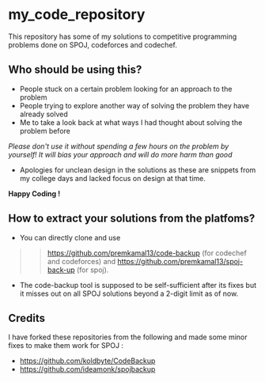 # my_code_repository

This repository has some of my solutions to competitive programming problems done on SPOJ, codeforces and codechef.


## Who should be using this?
- People stuck on a certain problem looking for an approach to the problem
- People trying to explore another way of solving the problem they have already solved
- Me to take a look back at what ways I had thought about solving the problem before

_Please don't use it without spending a few hours on the problem by yourself! It will bias your approach and will do more harm than good_ 
* Apologies for unclean design in the solutions as these are snippets from my college days and lacked focus on design at that time. 

**Happy Coding !**

## How to extract your solutions from the platfoms?

- You can directly clone and use 
>> https://github.com/premkamal13/code-backup (for codechef and codeforces) and 
>> https://github.com/premkamal13/spoj-back-up (for spoj).

- The code-backup tool is supposed to be self-sufficient after its fixes but it misses out on all SPOJ solutions beyond a 2-digit limit as of now.

## Credits

I have forked these repositories from the following and made some minor fixes to make them work for SPOJ :
- https://github.com/koldbyte/CodeBackup
- https://github.com/ideamonk/spojbackup

